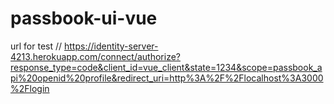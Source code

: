 # passbook-ui-vue

url for test
// https://identity-server-4213.herokuapp.com/connect/authorize?response_type=code&client_id=vue_client&state=1234&scope=passbook_api%20openid%20profile&redirect_uri=http%3A%2F%2Flocalhost%3A3000%2Flogin